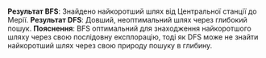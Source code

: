 # 
**Результат BFS**: Знайдено найкоротший шлях від Центральної станції до Мерії.
**Результат DFS**: Довший, неоптимальний шлях через глибокий пошук.
**Пояснення**: BFS оптимальний для знаходження найкоротшого шляху через свою послідовну експлорацію, тоді як DFS може не знайти найкоротший шлях через свою природу пошуку в глибину.
